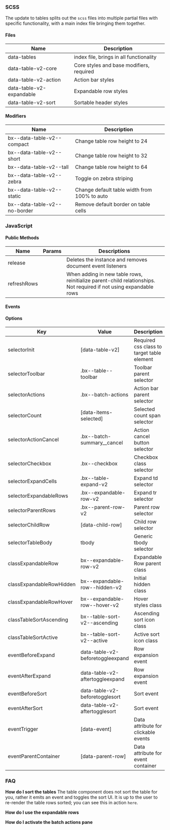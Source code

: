 ### SCSS

The update to tables splits out the `scss` files into multiple partial files with specific functionality, with a main index file bringing them together.

#### Files

| Name                     | Description                              |
|--------------------------|------------------------------------------|
| data-tables              | index file, brings in all functionality  |
| data-table-v2-core       | Core styles and base modifiers, required |
| data-table-v2-action     | Action bar styles                        |
| data-table-v2-expandable | Expandable row styles                    |
| data-table-v2-sort       | Sortable header styles                   |

#### Modifiers

| Name                         | Description                                  |
|------------------------------|----------------------------------------------|
| bx--data-table-v2--compact   | Change table row height to 24                |
| bx--data-table-v2--short     | Change table row height to 32                |
| bx--data-table-v2--tall      | Change table row height to 64                |
| bx--data-table-v2--zebra     | Toggle on zebra striping                     |
| bx--data-table-v2--static    | Change default table width from 100% to auto |
| bx--data-table-v2--no-border | Remove default border on table cells         |

### JavaScript

#### Public Methods

| Name        | Params | Descriptions                                                                                                      |
|-------------|--------|-------------------------------------------------------------------------------------------------------------------|
| release     |        | Deletes the instance and removes document event listeners                                                         |
| refreshRows |        | When adding in new table rows, reinitialize parent-child relationships. Not required if not using expandable rows |

#### Events



#### Options

| Key                      | Value                            | Description                                |
|--------------------------|----------------------------------|--------------------------------------------|
| selectorInit             | [data-table-v2]                  | Required css class to target table element |
| selectorToolbar          | .bx--table--toolbar              | Toolbar parent selector                    |
| selectorActions          | .bx--batch-actions               | Action bar parent selector                 |
| selectorCount            | [data-items-selected]            | Selected count span selector               |
| selectorActionCancel     | .bx--batch-summary__cancel       | Action cancel button selector              |
| selectorCheckbox         | .bx--checkbox                    | Checkbox class selector                    |
| selectorExpandCells      | .bx--table-expand-v2             | Expand td selector                         |
| selectorExpandableRows   | .bx--expandable-row-v2           | Expand tr selector                         |
| selectorParentRows       | .bx--parent-row-v2               | Parent row selector                        |
| selectorChildRow         | [data-child-row]                 | Child row selector                         |
| selectorTableBody        | tbody                            | Generic tbody selector                     |
| classExpandableRow       | bx--expandable-row-v2            | Expandable Row parent class                |
| classExpandableRowHidden | bx--expandable-row--hidden-v2    | Initial hidden class                       |
| classExpandableRowHover  | bx--expandable-row--hover-v2     | Hover styles class                         |
| classTableSortAscending  | bx--table-sort-v2--ascending     | Ascending sort icon class                  |
| classTableSortActive     | bx--table-sort-v2--active        | Active sort icon class                     |
| eventBeforeExpand        | data-table-v2-beforetoggleexpand | Row expansion event                        |
| eventAfterExpand         | data-table-v2-aftertoggleexpand  | Row expansion event                        |
| eventBeforeSort          | data-table-v2-beforetogglesort   | Sort event                                 |
| eventAfterSort           | data-table-v2-aftertogglesort    | Sort event                                 |
| eventTrigger             | [data-event]                     | Data attribute for clickable events        |
| eventParentContainer     | [data-parent-row]                | Data attribute for event container         |

### FAQ

**How do I sort the tables**
The table component does not sort the table for you, rather it emits an event and toggles the sort UI. It is up to the user to re-render the table rows sorted; you can see this in action `here`.

**How do I use the expandable rows**


**How do I activate the batch actions pane**